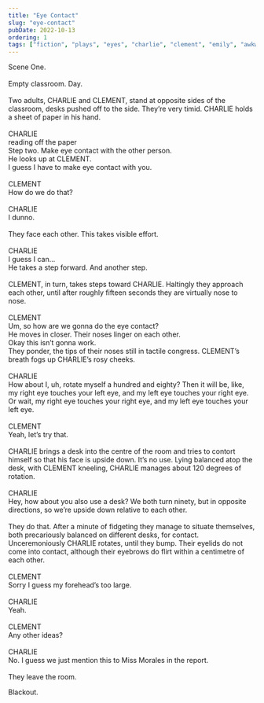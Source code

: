 ```yaml
---
title: "Eye Contact"
slug: "eye-contact"
pubDate: 2022-10-13
ordering: 1
tags: ["fiction", "plays", "eyes", "charlie", "clement", "emily", "awkward"]
---
```


<div class="play-sceneheader">Scene One.</div>

<br />

<div class="play-setting">
Empty classroom. Day.
</div>

<br />

<div class="play-action">
Two adults, CHARLIE and CLEMENT, stand at opposite sides of the classroom, desks pushed off to the side. They’re very timid. CHARLIE holds a sheet of paper in his hand.
</div>

<br />

<div class="play-character">
CHARLIE
</div>
<div class="play-parenthetical">
reading off the paper
</div>
<div class="play-dialogue">
Step two. Make eye contact with the other person.
</div>
<div class="play-parenthetical">
He looks up at CLEMENT.
</div>
<div class="play-dialogue">
I guess I have to make eye contact with you.
</div>

<br />

<div class="play-character">
CLEMENT
</div>
<div class="play-dialogue">
How do we do that?
</div>

<br />

<div class="play-character">
CHARLIE
</div>
<div class="play-dialogue">
I dunno.
</div>

<br />

<div class="play-action">
They face each other. This takes visible effort.
</div>

<br />

<div class="play-character">
CHARLIE
</div>
<div class="play-dialogue">
I guess I can...
</div>
<div class="play-action">
He takes a step forward. And another step.
</div>

<br />

<div class="play-action">
CLEMENT, in turn, takes steps toward CHARLIE. Haltingly they approach each other, until after roughly fifteen seconds they are virtually nose to nose.
</div>

<br />

<div class="play-character">
CLEMENT
</div>
<div class="play-dialogue">
Um, so how are we gonna do the eye contact?
</div>
<div class="play-action">
He moves in closer. Their noses linger on each other.
</div>
</div>
<div class="play-dialogue">
Okay this isn’t gonna work.
</div>
<div class="play-action">
They ponder, the tips of their noses still in tactile congress. CLEMENT’s breath fogs up CHARLIE’s rosy cheeks.
</div>

<br />

<div class="play-character">
CHARLIE
</div>
<div class="play-dialogue">
How about I, uh, rotate myself a hundred and eighty? Then it will be, like, my right eye touches your left eye, and my left eye touches your right eye. Or wait, my right eye touches your right eye, and my left eye touches your left eye.
</div>

<br />

<div class="play-character">
CLEMENT
</div>
<div class="play-dialogue">
Yeah, let’s try that.
</div>

<br />

<div class="play-action">
CHARLIE brings a desk into the centre of the room and tries to contort himself so that his face is upside down. It’s no use. Lying balanced atop the desk, with CLEMENT kneeling, CHARLIE manages about 120 degrees of rotation.
</div>

<br />

<div class="play-character">
CHARLIE
</div>
<div class="play-dialogue">
Hey, how about you also use a desk? We both turn ninety, but in opposite directions, so we’re upside down relative to each other.
</div>

<br />

<div class="play-action">
They do that. After a minute of fidgeting they manage to situate themselves, both precariously balanced on different desks, for contact. Unceremoniously CHARLIE rotates, until they bump. Their eyelids do not come into contact, although their eyebrows do flirt within a centimetre of each other.
</div>

<br />

<div class="play-character">
CLEMENT
</div>
<div class="play-dialogue">
Sorry I guess my forehead’s too large.
</div>

<br />

<div class="play-character">
CHARLIE
</div>
<div class="play-dialogue">
Yeah.
</div>

<br />

<div class="play-character">
CLEMENT
</div>
<div class="play-dialogue">
Any other ideas?
</div>

<br />

<div class="play-character">
CHARLIE
</div>
<div class="play-dialogue">
No. I guess we just mention this to Miss Morales in the report.
</div>

<br />

<div class="play-action">
They leave the room.

Blackout.
</div>
